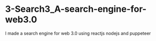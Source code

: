 # 3-Search3_A-search-engine-for-web3.0

I made a search engine for web 3.0 using reactjs nodejs and puppeteer


